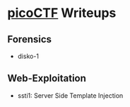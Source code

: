 # [picoCTF](https://play.picoctf.org) Writeups

## Forensics

- disko-1

## Web-Exploitation

- ssti1: Server Side Template Injection
